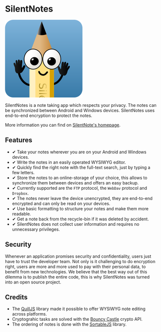 # SilentNotes

![Icon](src/SilentNotes.Shared/Assets/Html/SilentNotes256.png)

SilentNotes is a note taking app which respects your privacy. The notes can be synchronized between Android and Windows devices. SilentNotes uses end-to-end encryption to protect the notes.

More information you can find on [SilentNote's homepage](https://www.martinstoeckli.ch/silentnotes).

## Features

* ✔ Take your notes wherever you are on your Android and Windows devices.
* ✔ Write the notes in an easily operated WYSIWYG editor.
* ✔ Quickly find the right note with the full-text search, just by typing a few letters.
* ✔ Store the notes to an online-storage of your choice, this allows to synchronize them between devices and offers an easy backup.
* ✔ Currently supported are the `FTP` protocol, the `WebDav` protocol and `Dropbox`.
* ✔ The notes never leave the device unencrypted, they are end-to-end encrypted and can only be read on your devices.
* ✔ Use basic formatting to structure your notes and make them more readable.
* ✔ Get a note back from the recycle-bin if it was deleted by accident.
* ✔ SilentNotes does not collect user information and requires no unnecessary privileges.

## Security

Whenever an application promises security and confidentiality, users just have to trust the developer team. Not only is it challenging to do encryption right, users are more and more used to pay with their personal data, to benefit from new technologies. We believe that the best way out of this dilemma is to publish the entire code, this is why SilentNotes was turned into an open source project.

## Credits

* The [QuillJS](https://quilljs.com/) library made it possible to offer WYSIWYG note editing across platforms.
* Cryptograhic tasks are solved with the [Bouncy Castle](https://bouncycastle.org/) crypto API.
* The ordering of notes is done with the [SortableJS](https://github.com/SortableJS/Sortable) library.
